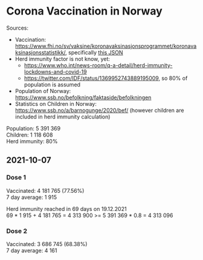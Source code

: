 # Corona Vaccination in Norway

Sources:

- Vaccination: <https://www.fhi.no/sv/vaksine/koronavaksinasjonsprogrammet/koronavaksinasjonsstatistikk/>, specifically [this JSON](https://www.fhi.no/api/chartdata/api/99119)
- Herd immunity factor is not know, yet:
  - <https://www.who.int/news-room/q-a-detail/herd-immunity-lockdowns-and-covid-19>
  - <https://twitter.com/IDF/status/1369952743889195009>, so 80% of population is assumed
- Population of Norway: <https://www.ssb.no/befolkning/faktaside/befolkningen>
- Statistics on Children in Norway: https://www.ssb.no/a/barnogunge/2020/bef/ (however children are included in herd immunity calculation)

Population: 5 391 369  
Children: 1 118 608  
Herd immunity: 80%  

## 2021-10-07

### Dose 1

Vaccinated: 4 181 765 (77.56%)  
7 day average: 1 915

Herd immunity reached in 69 days on 19.12.2021  
69 * 1 915 + 4 181 765 = 4 313 900 >= 5 391 369 * 0.8 = 4 313 096

### Dose 2

Vaccinated: 3 686 745 (68.38%)  
7 day average: 4 161


